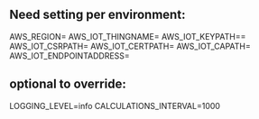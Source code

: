 ## Need setting per environment:

AWS_REGION=
AWS_IOT_THINGNAME=
AWS_IOT_KEYPATH==
AWS_IOT_CSRPATH=
AWS_IOT_CERTPATH=
AWS_IOT_CAPATH=
AWS_IOT_ENDPOINTADDRESS=

## optional to override:
LOGGING_LEVEL=info
CALCULATIONS_INTERVAL=1000
